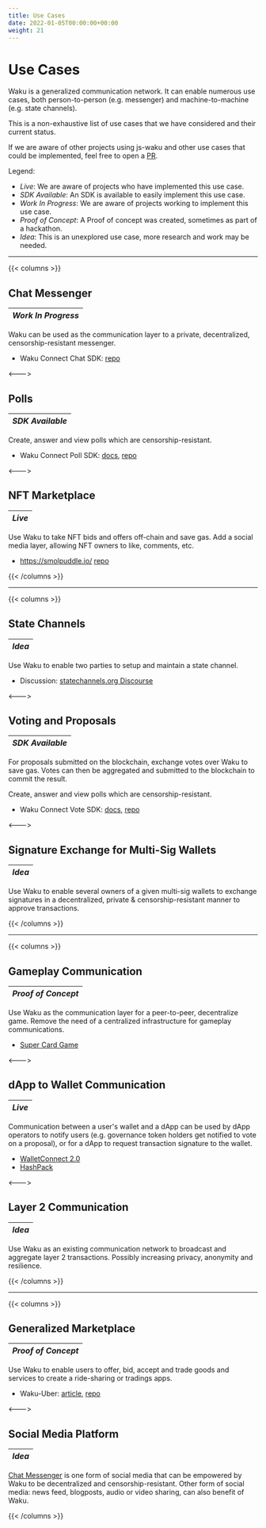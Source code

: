 ```yaml
---
title: Use Cases
date: 2022-01-05T00:00:00+00:00
weight: 21
---
```


# Use Cases

Waku is a generalized communication network.
It can enable numerous use cases, both person-to-person (e.g. messenger) and machine-to-machine (e.g. state channels).

This is a non-exhaustive list of use cases that we have considered and their current status.

If we are aware of other projects using js-waku and other use cases that could be implemented,
feel free to open a [PR](https://github.com/vacp2p/docs.wakuconnect.dev).

Legend:

- _Live_: We are aware of projects who have implemented this use case.
- _SDK Available_: An SDK is available to easily implement this use case.
- _Work In Progress_: We are aware of projects working to implement this use case.
- _Proof of Concept_: A Proof of concept was created, sometimes as part of a hackathon.
- _Idea_: This is an unexplored use case, more research and work may be needed.

---

{{< columns >}}

## Chat Messenger

| _Work In Progress_ |
| ------------------ |

Waku can be used as the communication layer to a private, decentralized, censorship-resistant messenger.

- Waku Connect Chat SDK: [repo](https://github.com/status-im/dappconnect-chat-sdk)

<--->

## Polls

| _SDK Available_ |
| --------------- |

Create, answer and view polls which are censorship-resistant.

- Waku Connect Poll SDK:
  [docs](/docs/guides/vote_poll_sdk/#wakuconnect-poll-sdk),
  [repo](https://github.com/status-im/wakuconnect-vote-poll-sdk)

<--->

## NFT Marketplace

| _Live_ |
| ------ |

Use Waku to take NFT bids and offers off-chain and save gas.
Add a social media layer, allowing NFT owners to like, comments, etc.

- https://smolpuddle.io/ [repo](https://github.com/Agusx1211/smolpuddle-web)

{{< /columns >}}

---

{{< columns >}}

## State Channels

| _Idea_ |
| ------ |

Use Waku to enable two parties to setup and maintain a state channel.

- Discussion: [statechannels.org Discourse](https://statechannels.discourse.group/t/using-waku-as-communication-layer/172/3)

<--->

## Voting and Proposals

| _SDK Available_ |
| --------------- |

For proposals submitted on the blockchain,
exchange votes over Waku to save gas.
Votes can then be aggregated and submitted to the blockchain to commit the result.

Create, answer and view polls which are censorship-resistant.

- Waku Connect Vote SDK:
  [docs](/docs/guides/vote_poll_sdk/#wakuconnect-vote-sdk),
  [repo](https://github.com/status-im/wakuconnect-vote-poll-sdk)

<--->

## Signature Exchange for Multi-Sig Wallets

| _Idea_ |
| ------ |

Use Waku to enable several owners of a given multi-sig wallets to exchange signatures in a decentralized,
private & censorship-resistant manner to approve transactions.

{{< /columns >}}

---

{{< columns >}}

## Gameplay Communication

| _Proof of Concept_ |
| ------------------ |

Use Waku as the communication layer for a peer-to-peer, decentralize game.
Remove the need of a centralized infrastructure for gameplay communications.

- [Super Card Game](https://github.com/fjij/ethonline-2021)

<--->

## dApp to Wallet Communication

| _Live_ |
| ------ |

Communication between a user's wallet and a dApp can be used by dApp operators to notify users
(e.g. governance token holders get notified to vote on a proposal),
or for a dApp to request transaction signature to the wallet.

- [WalletConnect 2.0](https://walletconnect.com/)
- [HashPack](https://www.hashpack.app/hashconnect)

<--->

## Layer 2 Communication

| _Idea_ |
| ------ |

Use Waku as an existing communication network to broadcast and aggregate layer 2 transactions.
Possibly increasing privacy, anonymity and resilience.

{{< /columns >}}

---

{{< columns >}}

## Generalized Marketplace

| _Proof of Concept_ |
| ------------------ |

Use Waku to enable users to offer, bid, accept and trade goods and services
to create a ride-sharing or tradings apps.

- Waku-Uber:
  [article](https://hackernoon.com/decentralized-uber-heres-how-i-built-it-with-statusim-waku-and-vuejs),
  [repo](https://github.com/TheBojda/waku-uber)

<--->

## Social Media Platform

| _Idea_ |
| ------ |

[Chat Messenger](#chat-messenger) is one form of social media that can be empowered by Waku to be decentralized
and censorship-resistant.
Other form of social media: news feed, blogposts, audio or video sharing, can also benefit of Waku.

{{< /columns >}}

